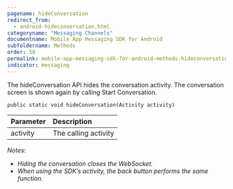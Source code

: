 ```yaml
---
pagename: hideConversation
redirect_from:
  - android-hideconversation.html
categoryname: "Messaging Channels"
documentname: Mobile App Messaging SDK for Android
subfoldername: Methods
order: 50
permalink: mobile-app-messaging-sdk-for-android-methods-hideconversation.html
indicator: messaging
---
```


The hideConversation API hides the conversation activity. The conversation screen is shown again by calling Start Conversation.

`public static void hideConversation(Activity activity)`

| Parameter | Description |
| :--- | :--- |
| activity | The calling activity |

*Notes*:

- *Hiding the conversation closes the WebSocket.*
- *When using the SDK’s activity, the back button performs the same function.*